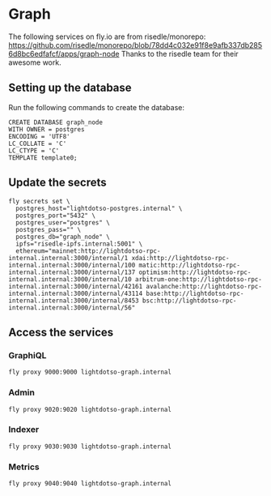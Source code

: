 # Graph

The following services on fly.io are from risedle/monorepo: https://github.com/risedle/monorepo/blob/78dd4c032e91f8e9afb337db2856d8bc6edfafcf/apps/graph-node
Thanks to the risedle team for their awesome work.

## Setting up the database

Run the following commands to create the database:

```
CREATE DATABASE graph_node
WITH OWNER = postgres
ENCODING = 'UTF8'
LC_COLLATE = 'C'
LC_CTYPE = 'C'
TEMPLATE template0;
```

## Update the secrets

```
fly secrets set \
  postgres_host="lightdotso-postgres.internal" \
  postgres_port="5432" \
  postgres_user="postgres" \
  postgres_pass="" \
  postgres_db="graph_node" \
  ipfs="risedle-ipfs.internal:5001" \
  ethereum="mainnet:http://lightdotso-rpc-internal.internal:3000/internal/1 xdai:http://lightdotso-rpc-internal.internal:3000/internal/100 matic:http://lightdotso-rpc-internal.internal:3000/internal/137 optimism:http://lightdotso-rpc-internal.internal:3000/internal/10 arbitrum-one:http://lightdotso-rpc-internal.internal:3000/internal/42161 avalanche:http://lightdotso-rpc-internal.internal:3000/internal/43114 base:http://lightdotso-rpc-internal.internal:3000/internal/8453 bsc:http://lightdotso-rpc-internal.internal:3000/internal/56"
```

## Access the services

### GraphiQL

```
fly proxy 9000:9000 lightdotso-graph.internal
```

### Admin

```
fly proxy 9020:9020 lightdotso-graph.internal
```

### Indexer

```
fly proxy 9030:9030 lightdotso-graph.internal
```

### Metrics

```
fly proxy 9040:9040 lightdotso-graph.internal
```
